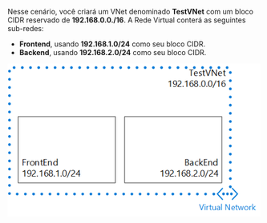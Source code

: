 Nesse cenário, você criará um VNet denominado **TestVNet** com um bloco CIDR reservado de **192.168.0.0./16**. A Rede Virtual conterá as seguintes sub-redes:

* **Frontend**, usando **192.168.1.0/24** como seu bloco CIDR.
* **Backend**, usando **192.168.2.0/24** como seu bloco CIDR.

![Cenário de Rede Virtual](./media/vpn-gateway-basic-vnet-scenario-include/vnet-scenario.png)

<!---HONumber=AcomDC_0107_2016-->